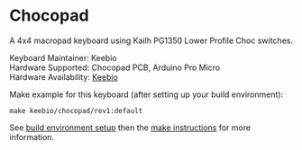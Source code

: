Chocopad
========

A 4x4 macropad keyboard using Kailh PG1350 Lower Profile Choc switches.

Keyboard Maintainer: Keebio  
Hardware Supported: Chocopad PCB, Arduino Pro Micro  
Hardware Availability: [Keebio](https://keeb.io)

Make example for this keyboard (after setting up your build environment):

    make keebio/chocopad/rev1:default

See [build environment setup](https://docs.qmk.fm/#/getting_started_build_tools) then the [make instructions](https://docs.qmk.fm/#/getting_started_make_guide) for more information.
